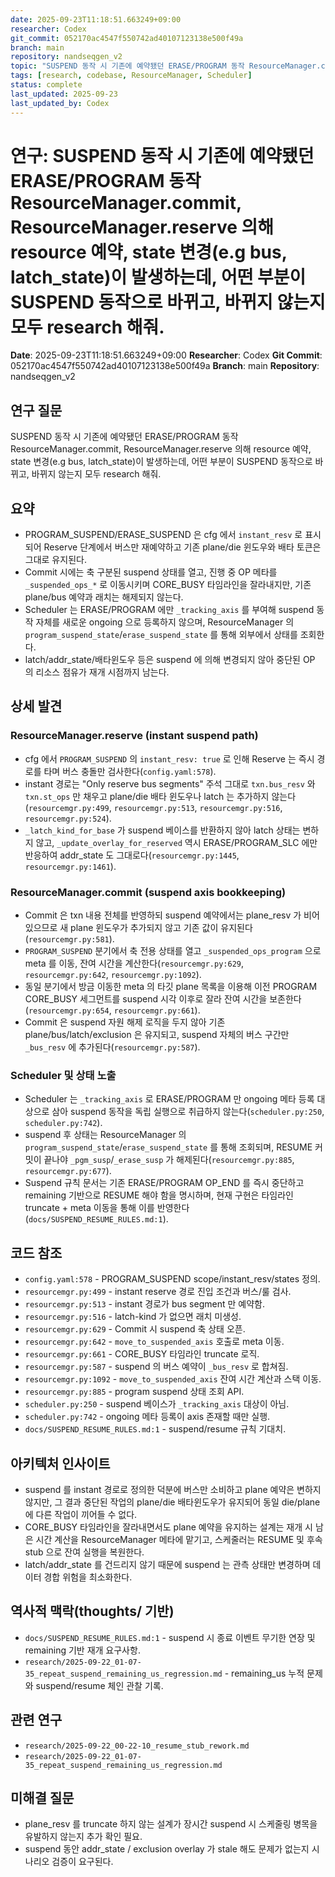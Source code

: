 ```yaml
---
date: 2025-09-23T11:18:51.663249+09:00
researcher: Codex
git_commit: 052170ac4547f550742ad40107123138e500f49a
branch: main
repository: nandseqgen_v2
topic: "SUSPEND 동작 시 기존에 예약됐던 ERASE/PROGRAM 동작 ResourceManager.commit, ResourceManager.reserve 의해 resource 예약, state 변경(e.g bus, latch_state)이 발생하는데, 어떤 부분이 SUSPEND 동작으로 바뀌고, 바뀌지 않는지 모두 research 해줘."
tags: [research, codebase, ResourceManager, Scheduler]
status: complete
last_updated: 2025-09-23
last_updated_by: Codex
---
```


# 연구: SUSPEND 동작 시 기존에 예약됐던 ERASE/PROGRAM 동작 ResourceManager.commit, ResourceManager.reserve 의해 resource 예약, state 변경(e.g bus, latch_state)이 발생하는데, 어떤 부분이 SUSPEND 동작으로 바뀌고, 바뀌지 않는지 모두 research 해줘.

**Date**: 2025-09-23T11:18:51.663249+09:00
**Researcher**: Codex
**Git Commit**: 052170ac4547f550742ad40107123138e500f49a
**Branch**: main
**Repository**: nandseqgen_v2

## 연구 질문
SUSPEND 동작 시 기존에 예약됐던 ERASE/PROGRAM 동작 ResourceManager.commit, ResourceManager.reserve 의해 resource 예약, state 변경(e.g bus, latch_state)이 발생하는데, 어떤 부분이 SUSPEND 동작으로 바뀌고, 바뀌지 않는지 모두 research 해줘.

## 요약
- PROGRAM_SUSPEND/ERASE_SUSPEND 은 cfg 에서 `instant_resv` 로 표시되어 Reserve 단계에서 버스만 재예약하고 기존 plane/die 윈도우와 배타 토큰은 그대로 유지된다.
- Commit 시에는 축 구분된 suspend 상태를 열고, 진행 중 OP 메타를 `_suspended_ops_*` 로 이동시키며 CORE_BUSY 타임라인을 잘라내지만, 기존 plane/bus 예약과 래치는 해제되지 않는다.
- Scheduler 는 ERASE/PROGRAM 에만 `_tracking_axis` 를 부여해 suspend 동작 자체를 새로운 ongoing 으로 등록하지 않으며, ResourceManager 의 `program_suspend_state`/`erase_suspend_state` 를 통해 외부에서 상태를 조회한다.
- latch/addr_state/배타윈도우 등은 suspend 에 의해 변경되지 않아 중단된 OP 의 리소스 점유가 재개 시점까지 남는다.

## 상세 발견

### ResourceManager.reserve (instant suspend path)
- cfg 에서 `PROGRAM_SUSPEND` 의 `instant_resv: true` 로 인해 Reserve 는 즉시 경로를 타며 버스 충돌만 검사한다(`config.yaml:578`).
- instant 경로는 "Only reserve bus segments" 주석 그대로 `txn.bus_resv` 와 `txn.st_ops` 만 채우고 plane/die 배타 윈도우나 latch 는 추가하지 않는다(`resourcemgr.py:499`, `resourcemgr.py:513`, `resourcemgr.py:516`, `resourcemgr.py:524`).
- `_latch_kind_for_base` 가 suspend 베이스를 반환하지 않아 latch 상태는 변하지 않고, `_update_overlay_for_reserved` 역시 ERASE/PROGRAM_SLC 에만 반응하여 addr_state 도 그대로다(`resourcemgr.py:1445`, `resourcemgr.py:1461`).

### ResourceManager.commit (suspend axis bookkeeping)
- Commit 은 txn 내용 전체를 반영하되 suspend 예약에서는 plane_resv 가 비어 있으므로 새 plane 윈도우가 추가되지 않고 기존 값이 유지된다(`resourcemgr.py:581`).
- `PROGRAM_SUSPEND` 분기에서 축 전용 상태를 열고 `_suspended_ops_program` 으로 meta 를 이동, 잔여 시간을 계산한다(`resourcemgr.py:629`, `resourcemgr.py:642`, `resourcemgr.py:1092`).
- 동일 분기에서 방금 이동한 meta 의 타깃 plane 목록을 이용해 이전 PROGRAM CORE_BUSY 세그먼트를 suspend 시각 이후로 잘라 잔여 시간을 보존한다(`resourcemgr.py:654`, `resourcemgr.py:661`).
- Commit 은 suspend 자원 해제 로직을 두지 않아 기존 plane/bus/latch/exclusion 은 유지되고, suspend 자체의 버스 구간만 `_bus_resv` 에 추가된다(`resourcemgr.py:587`).

### Scheduler 및 상태 노출
- Scheduler 는 `_tracking_axis` 로 ERASE/PROGRAM 만 ongoing 메타 등록 대상으로 삼아 suspend 동작을 독립 실행으로 취급하지 않는다(`scheduler.py:250`, `scheduler.py:742`).
- suspend 후 상태는 ResourceManager 의 `program_suspend_state`/`erase_suspend_state` 를 통해 조회되며, RESUME 커밋이 끝나야 `_pgm_susp`/`_erase_susp` 가 해제된다(`resourcemgr.py:885`, `resourcemgr.py:677`).
- Suspend 규칙 문서는 기존 ERASE/PROGRAM OP_END 를 즉시 중단하고 remaining 기반으로 RESUME 해야 함을 명시하며, 현재 구현은 타임라인 truncate + meta 이동을 통해 이를 반영한다(`docs/SUSPEND_RESUME_RULES.md:1`).

## 코드 참조
- `config.yaml:578` - PROGRAM_SUSPEND scope/instant_resv/states 정의.
- `resourcemgr.py:499` - instant reserve 경로 진입 조건과 버스/룰 검사.
- `resourcemgr.py:513` - instant 경로가 bus segment 만 예약함.
- `resourcemgr.py:516` - latch-kind 가 없으면 래치 미생성.
- `resourcemgr.py:629` - Commit 시 suspend 축 상태 오픈.
- `resourcemgr.py:642` - `move_to_suspended_axis` 호출로 meta 이동.
- `resourcemgr.py:661` - CORE_BUSY 타임라인 truncate 로직.
- `resourcemgr.py:587` - suspend 의 버스 예약이 `_bus_resv` 로 합쳐짐.
- `resourcemgr.py:1092` - `move_to_suspended_axis` 잔여 시간 계산과 스택 이동.
- `resourcemgr.py:885` - program suspend 상태 조회 API.
- `scheduler.py:250` - suspend 베이스가 `_tracking_axis` 대상이 아님.
- `scheduler.py:742` - ongoing 메타 등록이 axis 존재할 때만 실행.
- `docs/SUSPEND_RESUME_RULES.md:1` - suspend/resume 규칙 기대치.

## 아키텍처 인사이트
- suspend 를 instant 경로로 정의한 덕분에 버스만 소비하고 plane 예약은 변하지 않지만, 그 결과 중단된 작업의 plane/die 배타윈도우가 유지되어 동일 die/plane 에 다른 작업이 끼어들 수 없다.
- CORE_BUSY 타임라인을 잘라내면서도 plane 예약을 유지하는 설계는 재개 시 남은 시간 계산을 ResourceManager 메타에 맡기고, 스케줄러는 RESUME 및 후속 stub 으로 잔여 실행을 복원한다.
- latch/addr_state 를 건드리지 않기 때문에 suspend 는 관측 상태만 변경하며 데이터 경합 위험을 최소화한다.

## 역사적 맥락(thoughts/ 기반)
- `docs/SUSPEND_RESUME_RULES.md:1` - suspend 시 종료 이벤트 무기한 연장 및 remaining 기반 재개 요구사항.
- `research/2025-09-22_01-07-35_repeat_suspend_remaining_us_regression.md` - remaining_us 누적 문제와 suspend/resume 체인 관찰 기록.

## 관련 연구
- `research/2025-09-22_00-22-10_resume_stub_rework.md`
- `research/2025-09-22_01-07-35_repeat_suspend_remaining_us_regression.md`

## 미해결 질문
- plane_resv 를 truncate 하지 않는 설계가 장시간 suspend 시 스케줄링 병목을 유발하지 않는지 추가 확인 필요.
- suspend 동안 addr_state / exclusion overlay 가 stale 해도 문제가 없는지 시나리오 검증이 요구된다.
